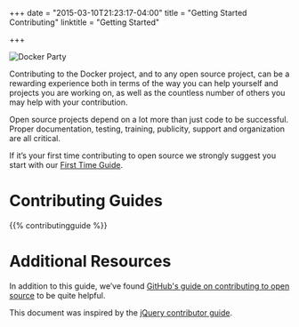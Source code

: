 +++
date = "2015-03-10T21:23:17-04:00"
title = "Getting Started Contributing"
linktitle = "Getting Started"

+++


![Docker Party](/images/docker-friends.png)

Contributing to the Docker project, and to any open source project, can
be a rewarding experience both in terms of the way you can help yourself
and projects you are working on, as well as the countless number of
others you may help with your contribution.

Open source projects depend on a lot more than just code to be
successful. Proper documentation, testing, training, publicity, support and
organization are all critical.

If it’s your first time contributing to open source we strongly suggest
you start with our [First Time Guide](/contributing/first-time/).

# Contributing Guides

{{% contributingguide %}}


# Additional Resources

In addition to this guide, we’ve found [GitHub's guide on contributing
to open source](https://guides.github.com/overviews/os-contributing/) to
be quite helpful.

This document was inspired by the [jQuery contributor
guide](http://contribute.jquery.org/open-source/).
